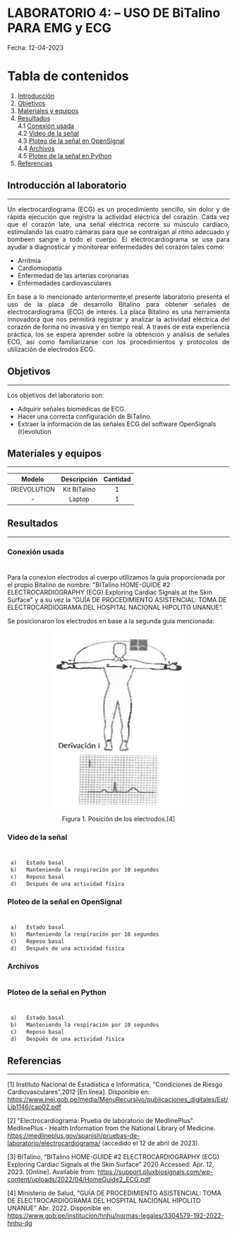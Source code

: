 # **LABORATORIO 4: – USO DE BiTalino PARA EMG y ECG**
Fecha: 12-04-2023


# **Tabla de contenidos**
1. [Introducción](#id0)
2. [Objetivos](#id1)
3. [Materiales y equipos](#id2)
4. [Resultados](#id3)\
     4.1 [Conexión usada](#id4)\
     4.2 [Video de la señal](#id5)\
     4.3 [Ploteo de la señal en OpenSignal](#id6)\
     4.4 [Archivos](#id7)\
     4.5 [Ploteo de la señal en Python](#id8)
5. [Referencias](#id9)

## **Introducción al laboratorio** <a name="id0"></a>
---
<p align="justify">Un electrocardiograma (ECG) es un procedimiento sencillo, sin dolor y de rápida ejecución que registra la actividad eléctrica del corazón. Cada vez que el corazón late, una señal eléctrica recorre su músculo cardíaco, estimulando las cuatro cámaras para que se contraigan al ritmo adecuado y bombeen sangre a todo el cuerpo. El electrocardiograma se usa para ayudar a diagnosticar y monitorear enfermedades del corazón tales como:

* Arritmia
* Cardiomiopatía
* Enfermedad de las arterias coronarias
* Enfermedades cardiovasculares

<p align="justify"> En base a lo mencionado anteriormente,el presente laboratorio presenta el uso de la placa de desarrollo Bitalino para obtener señales de electrocardiograma (ECG) de interés. La placa Bitalino es una herramienta innovadora que nos permitirá registrar y analizar la actividad eléctrica del corazón de forma no invasiva y en tiempo real. A través de esta experiencia práctica, los se espera  aprender sobre la obtención y análisis de señales ECG, así como familiarizarse con los procedimientos y protocolos de utilización de electrodos ECG.


## **Objetivos** <a name="id1"></a>
---
Los objetivos del laboratorio son:
* Adquirir señales biomédicas de ECG.
* Hacer una correcta configuración de BiTalino.
* Extraer la información de las señales ECG del software OpenSignals (r)evolution 


## **Materiales y equipos** <a name="id2"></a>
---

|  **Modelo**  | **Descripción** | **Cantidad** |
|:------------:|:---------------:|:------------:|
| (R)EVOLUTION |   Kit BITalino  |       1      |
|       -      |      Laptop     |       1      |


## **Resultados** <a name="id3"></a>
---

### **Conexión usada** <a name="id4"></a>
#
Para la conexion electrodos al cuerpo utilizamos la guía proporcionada por el propio Bitalino de nombre: "BITalino HOME-GUIDE #2 ELECTROCARDIOGRAPHY (ECG) Exploring Cardiac Signals at the Skin Surface" y a su vez la “GUÍA DE PROCEDIMIENTO ASISTENCIAL: TOMA DE ELECTROCARDIOGRAMA DEL HOSPITAL NACIONAL HIPOLITO UNANUE”.

Se posicionaron los electrodos en base a la segunda guía mencionada:
<p align="center"><img src="/Imagenes/Bitalino/pos_electrodos.png" width="300" height="400"></p>
<p align="center">Figura 1. Posición de los electrodos.[4]

### **Video de la señal** <a name="id5"></a>
#
     a)   Estado basal
     b)   Manteniendo la respiración por 10 segundos
     c)   Reposo basal
     d)   Después de una actividad física
### **Ploteo de la señal en OpenSignal** <a name="id6"></a>
#
     a)   Estado basal
     b)   Manteniendo la respiración por 10 segundos
     c)   Reposo basal
     d)   Después de una actividad física
     
### **Archivos** <a name="id7"></a>
#
### **Ploteo de la señal en Python** <a name="id8"></a>
#
     a)   Estado basal
     b)   Manteniendo la respiración por 10 segundos
     c)   Reposo basal
     d)   Después de una actividad física
## **Referencias** <a name="id9"></a>
---
[1] Instituto Nacional de Estadística e Informática, “Condiciones de Riesgo Cardiovasculares”,2012 [En línea]. Disponible en: https://www.inei.gob.pe/media/MenuRecursivo/publicaciones_digitales/Est/Lib1146/cap02.pdf </p>
[2] "Electrocardiograma: Prueba de laboratorio de MedlinePlus". MedlinePlus - Health Information from the National Library of Medicine. https://medlineplus.gov/spanish/pruebas-de-laboratorio/electrocardiograma/ (accedido el 12 de abril de 2023). </p>
[3] BITalino, “BITalino HOME-GUIDE #2 ELECTROCARDIOGRAPHY (ECG) Exploring Cardiac Signals at the Skin Surface” 2020 Accessed: Apr. 12, 2023. [Online]. Available from: https://support.pluxbiosignals.com/wp-content/uploads/2022/04/HomeGuide2_ECG.pdf </p>
[4] Ministerio de Salud, “GUÍA DE PROCEDIMIENTO ASISTENCIAL: TOMA DE ELECTROCARDIOGRAMA DEL HOSPITAL NACIONAL HIPOLITO UNANUE” Abr. 2022. Disponible en: https://www.gob.pe/institucion/hnhu/normas-legales/3304579-192-2022-hnhu-dg </p>
